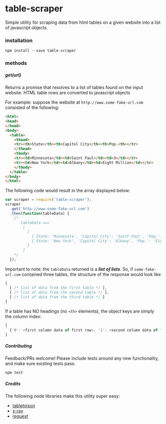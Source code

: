 # table-scraper
Simple utility for scraping data from html tables on a given website into a list of javascript objects.

### installation
```
npm install --save table-scraper
```

### methods

##### get(*url*)
Returns a promise that resolves to a list of tables found on the input website. HTML table rows are converted to
javascript objects

For example: suppose the website at `http://www.some-fake-url.com` consisted of the following:
```html
<html>
<head>
</head>
<body>
  <table>
    <thead>
    <tr><th>State</th><th>Capitol City</th><th>Pop.<th></tr>
    </thead>
    <tbody>
    <tr><td>Minnesota</td><td>Saint Paul</td><td>3</td></tr>
    <tr><td>New York</td><td>Albany</td><td>Eight Million</td></tr>
    </tbody>
  </table>
</body>
</html>
```

The following code would result in the array displayed below:

```javascript
var scraper = require('table-scraper');
scraper
  .get('http://www.some-fake-url.com')
  .then(function(tableData) {
    /*
       tableData === 
        [ 
          [ 
            { State: 'Minnesota', 'Capitol City': 'Saint Paul', 'Pop.': '3' },
            { State: 'New York', 'Capitol City': 'Albany', 'Pop.': 'Eight Million' } 
          ] 
        ]
    */
  });
```

Important to note: the `tableData` returned is a ***list of lists***. So, if `some-fake-url.com`
contained three tables, the structure of the response would look like

```javascript
[
  [ /* list of data from the first table */ ],
  [ /* list of data from the second table */ ],
  [ /* list of data from the third table */ ]
]
```

If a table has NO headings (no `<th>` elements), the object keys are simply the column index:
```javascript
[
  {'0': <first column data of first row>, '1': <second column data of first row>, .... }
]
```


##### Contributing
Feedback/PRs welcome! Please include tests around any new functionality, and make sure existing tests pass:
```
npm test
```


##### Credits
The following node libraries make this utility super easy:
* [tabletojson](https://github.com/iaincollins/tabletojson)
* [x-ray](https://github.com/lapwinglabs/x-ray)
* [request](https://github.com/request/request)
